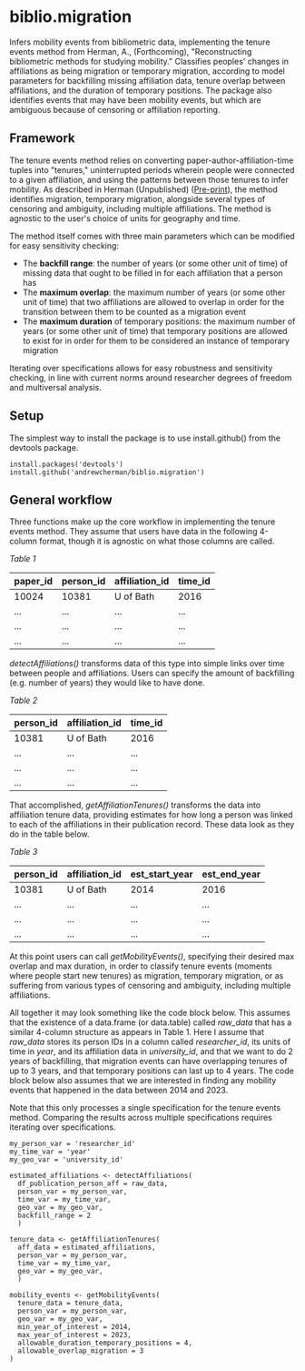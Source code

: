 # biblio.migration
Infers mobility events from bibliometric data, implementing the tenure events method from Herman, A., (Forthcoming), "Reconstructing bibliometric methods for studying mobility." Classifies peoples' changes in affiliations as being migration or temporary migration, according to model parameters for backfilling missing affiliation data, tenure overlap between affiliations, and the duration of temporary positions. The package also identifies events that may have been mobility events, but which are ambiguous because of censoring or affiliation reporting.

## Framework
The tenure events method relies on converting paper-author-affiliation-time tuples into "tenures," uninterrupted periods wherein people were connected to a given affiliation, and using the patterns between those tenures to infer mobility. As described in Herman (Unpublished) ([Pre-print](#)), the method identifies migration, temporary migration, alongside several types of censoring and ambiguity, including multiple affiliations. The method is agnostic to the user's choice of units for geography and time.

The method itself comes with three main parameters which can be modified for easy sensitivity checking:

- The **backfill range**: the number of years (or some other unit of time) of missing data that ought to be filled in for each affiliation that a person has
- The **maximum overlap**: the maximum number of years (or some other unit of time) that two affiliations are allowed to overlap in order for the transition between them to be counted as a migration event
- The **maximum duration** of temporary positions: the maximum number of years (or some other unit of time) that temporary positions are allowed to exist for in order for them to be considered an instance of temporary migration

Iterating over specifications allows for easy robustness and sensitivity checking, in line with current norms around researcher degrees of freedom and multiversal analysis.

## Setup
The simplest way to install the package is to use install.github() from the devtools package.

```
install.packages('devtools')
install.github('andrewcherman/biblio.migration')
```

## General workflow
Three functions make up the core workflow in implementing the tenure events method. They assume that users have data in the following 4-column format, though it is agnostic on what those columns are called.

*Table 1*

| paper_id | person_id | affiliation_id | time_id |
| -------- | --------- | -------------- | ------- |
| 10024    | 10381     | U of Bath      | 2016    |
| ...      | ...       | ...            | ...     |
| ...      | ...       | ...            | ...     |
| ...      | ...       | ...            | ...     |

*detectAffiliations()* transforms data of this type into simple links over time between people and affiliations. Users can specify the amount of backfilling (e.g. number of years) they would like to have done.

*Table 2*

| person_id | affiliation_id | time_id |
| --------- | -------------- | ------- |
| 10381     | U of Bath      | 2016    |
| ...       | ...            | ...     |
| ...       | ...            | ...     |
| ...       | ...            | ...     |

That accomplished, *getAffiliationTenures()* transforms the data into affiliation tenure data, providing estimates for how long a person was linked to each of the affiliations in their publication record. These data look as they do in the table below.

*Table 3*

| person_id | affiliation_id | est_start_year | est_end_year |
| --------  | ---------      | -------------- | -------      |
| 10381     | U of Bath      | 2014           |      2016    |
| ...      | ...       | ...            | ...     |
| ...      | ...       | ...            | ...     |
| ...      | ...       | ...            | ...     |

At this point users can call *getMobilityEvents()*, specifying their desired max overlap and max duration, in order to classify tenure events (moments where people start new tenures) as migration, temporary migration, or as suffering from various types of censoring and ambiguity, including multiple affiliations.

All together it may look something like the code block below. This assumes that the existence of a data.frame (or data.table) called *raw_data* that has a similar 4-column structure as appears in Table 1. Here I assume that *raw_data* stores its person IDs in a column called *researcher_id*, its units of time in *year*, and its affiliation data in *university_id*, and that we want to do 2 years of backfilling, that migration events can have overlapping tenures of up to 3 years, and that temporary positions can last up to 4 years. The code block below also assumes that we are interested in finding any mobility events that happened in the data between 2014 and 2023.

Note that this only processes a single specification for the tenure events method. Comparing the results across multiple specifications requires iterating over specifications.

```
my_person_var = 'researcher_id'
my_time_var = 'year'
my_geo_var = 'university_id'

estimated_affiliations <- detectAffiliations(
  df_publication_person_aff = raw_data,
  person_var = my_person_var,
  time_var = my_time_var,
  geo_var = my_geo_var,
  backfill_range = 2
  )
    
tenure_data <- getAffiliationTenures(
  aff_data = estimated_affiliations,
  person_var = my_person_var,
  time_var = my_time_var,
  geo_var = my_geo_var,
  )

mobility_events <- getMobilityEvents(
  tenure_data = tenure_data,
  person_var = my_person_var,
  geo_var = my_geo_var,
  min_year_of_interest = 2014,
  max_year_of_interest = 2023,
  allowable_duration_temporary_positions = 4,
  allowable_overlap_migration = 3
)
```
